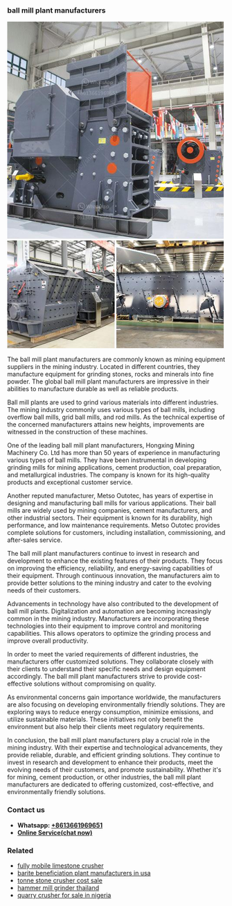 <h3>ball mill plant manufacturers</h3><img src='1708309146.jpg' alt=''><p>The ball mill plant manufacturers are commonly known as mining equipment suppliers in the mining industry. Located in different countries, they manufacture equipment for grinding stones, rocks and minerals into fine powder. The global ball mill plant manufacturers are impressive in their abilities to manufacture durable as well as reliable products. </p><p>Ball mill plants are used to grind various materials into different industries. The mining industry commonly uses various types of ball mills, including overflow ball mills, grid ball mills, and rod mills. As the technical expertise of the concerned manufacturers attains new heights, improvements are witnessed in the construction of these machines. </p><p>One of the leading ball mill plant manufacturers, Hongxing Mining Machinery Co. Ltd has more than 50 years of experience in manufacturing various types of ball mills. They have been instrumental in developing grinding mills for mining applications, cement production, coal preparation, and metallurgical industries. The company is known for its high-quality products and exceptional customer service. </p><p>Another reputed manufacturer, Metso Outotec, has years of expertise in designing and manufacturing ball mills for various applications. Their ball mills are widely used by mining companies, cement manufacturers, and other industrial sectors. Their equipment is known for its durability, high performance, and low maintenance requirements. Metso Outotec provides complete solutions for customers, including installation, commissioning, and after-sales service. </p><p>The ball mill plant manufacturers continue to invest in research and development to enhance the existing features of their products. They focus on improving the efficiency, reliability, and energy-saving capabilities of their equipment. Through continuous innovation, the manufacturers aim to provide better solutions to the mining industry and cater to the evolving needs of their customers. </p><p>Advancements in technology have also contributed to the development of ball mill plants. Digitalization and automation are becoming increasingly common in the mining industry. Manufacturers are incorporating these technologies into their equipment to improve control and monitoring capabilities. This allows operators to optimize the grinding process and improve overall productivity. </p><p>In order to meet the varied requirements of different industries, the manufacturers offer customized solutions. They collaborate closely with their clients to understand their specific needs and design equipment accordingly. The ball mill plant manufacturers strive to provide cost-effective solutions without compromising on quality. </p><p>As environmental concerns gain importance worldwide, the manufacturers are also focusing on developing environmentally friendly solutions. They are exploring ways to reduce energy consumption, minimize emissions, and utilize sustainable materials. These initiatives not only benefit the environment but also help their clients meet regulatory requirements. </p><p>In conclusion, the ball mill plant manufacturers play a crucial role in the mining industry. With their expertise and technological advancements, they provide reliable, durable, and efficient grinding solutions. They continue to invest in research and development to enhance their products, meet the evolving needs of their customers, and promote sustainability. Whether it's for mining, cement production, or other industries, the ball mill plant manufacturers are dedicated to offering customized, cost-effective, and environmentally friendly solutions.</p><h3>Contact us</h3><ul><li><strong>Whatsapp:&nbsp;<a href="https://wa.me/8613661969651">+8613661969651</a></strong></li><li><a href="https://swt.shibang-china.com/?git&amp;zhl&amp;ball mill plant manufacturers"><strong>Online Service(chat now)</strong></a></li></ul><h3>Related</h3><ul><li><a href='fully mobile limestone crusher.md'>fully mobile limestone crusher</a></li><li><a href='barite beneficiation plant manufacturers in usa.md'>barite beneficiation plant manufacturers in usa</a></li><li><a href='tonne stone crusher cost sale.md'>tonne stone crusher cost sale</a></li><li><a href='hammer mill grinder thailand.md'>hammer mill grinder thailand</a></li><li><a href='quarry crusher for sale in nigeria.md'>quarry crusher for sale in nigeria</a></li></ul>